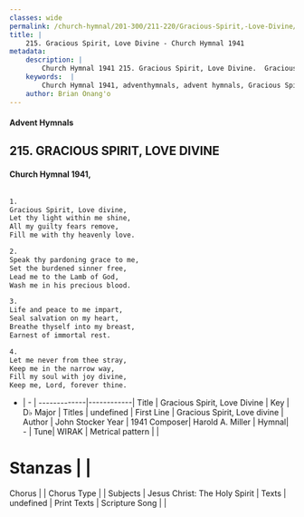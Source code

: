```yaml
---
classes: wide
permalink: /church-hymnal/201-300/211-220/Gracious-Spirit,-Love-Divine/
title: |
    215. Gracious Spirit, Love Divine - Church Hymnal 1941
metadata:
    description: |
        Church Hymnal 1941 215. Gracious Spirit, Love Divine.  Gracious Spirit, Love divine,  Let thy light within me shine,  All my guilty fears remove,  Fill me with thy heavenly love.  
    keywords:  |
        Church Hymnal 1941, adventhymnals, advent hymnals, Gracious Spirit, Love Divine, Gracious Spirit, Love divine. 
    author: Brian Onang'o
---
```


#### Advent Hymnals
## 215. GRACIOUS SPIRIT, LOVE DIVINE
####  Church Hymnal 1941,

```txt

1.
Gracious Spirit, Love divine, 
Let thy light within me shine, 
All my guilty fears remove, 
Fill me with thy heavenly love. 

2.
Speak thy pardoning grace to me, 
Set the burdened sinner free, 
Lead me to the Lamb of God, 
Wash me in his precious blood. 

3.
Life and peace to me impart, 
Seal salvation on my heart, 
Breathe thyself into my breast, 
Earnest of immortal rest. 

4.
Let me never from thee stray, 
Keep me in the narrow way, 
Fill my soul with joy divine, 
Keep me, Lord, forever thine.


```

- |   -  |
-------------|------------|
Title | Gracious Spirit, Love Divine |
Key | D♭ Major |
Titles | undefined |
First Line | Gracious Spirit, Love divine |
Author | John Stocker
Year | 1941
Composer| Harold A. Miller |
Hymnal|  - |
Tune| WIRAK |
Metrical pattern | |
# Stanzas |  |
Chorus |  |
Chorus Type |  |
Subjects | Jesus Christ: The Holy Spirit |
Texts | undefined |
Print Texts | 
Scripture Song |  |
    
